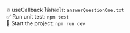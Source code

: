 🔥 useCallback ใช้ทําอะไร: `answerQuestionOne.txt`  
✅ Run unit test: `npm test`  
🚀 Start the project: `npm run dev`

